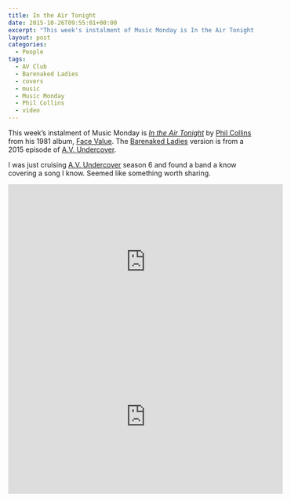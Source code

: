 ```yaml
---
title: In the Air Tonight
date: 2015-10-26T09:55:01+00:00
excerpt: "This week's instalment of Music Monday is In the Air Tonight. The 1981 Phil Collins original and a 2015 cover by Barenaked Ladies."
layout: post
categories:
  - People
tags:
  - AV Club
  - Barenaked Ladies
  - covers
  - music
  - Music Monday
  - Phil Collins
  - video
---
```

This week&#8217;s instalment of Music Monday is [_In the Air Tonight_](https://en.wikipedia.org/wiki/In_the_Air_Tonight) by [Phil Collins](http://philcollins.co.uk/) from his 1981 album, [Face Value](https://en.wikipedia.org/wiki/Face_Value_(album)). The [Barenaked Ladies](http://www.barenakedladies.com/) version is from a 2015 episode of [A.V. Undercover](http://www.avclub.com/search?feature_types=av-undercover).

I was just cruising [A.V. Undercover](http://www.avclub.com/search?feature_types=av-undercover) season 6 and found a band a know covering a song I know. Seemed like something worth sharing.

<div class="video-container">
	<iframe width="560" height="315" src="https://www.youtube.com/embed/YkADj0TPrJA" frameborder="0" allowfullscreen></iframe>
</div>

<div class="video-container">
	<iframe width="560" height="315" src="https://www.youtube.com/embed/TMpQXc9KXA0" frameborder="0" allowfullscreen></iframe>
</div>